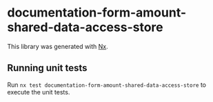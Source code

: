 # documentation-form-amount-shared-data-access-store

This library was generated with [Nx](https://nx.dev).

## Running unit tests

Run `nx test documentation-form-amount-shared-data-access-store` to execute the unit tests.
